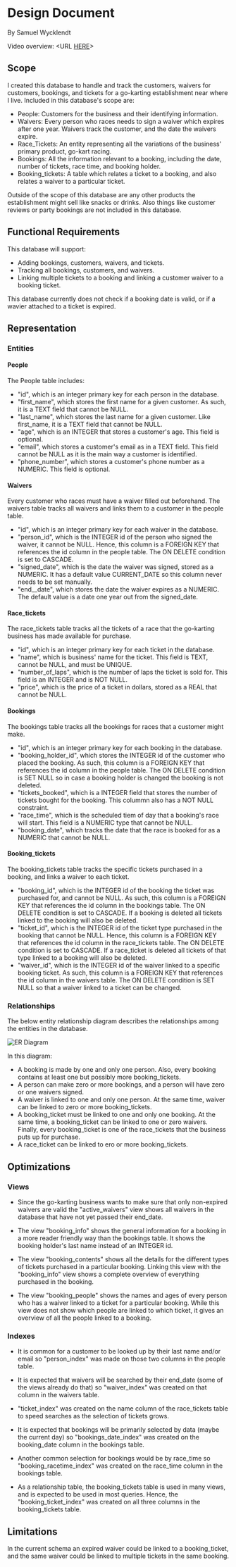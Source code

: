 # Design Document

By Samuel Wycklendt

Video overview: <URL [HERE](https://www.youtube.com/watch?v=rdu9rCy73a4)>

## Scope

I created this database to handle and track the customers, waivers for customers, bookings, and tickets for a go-karting establishment near where I live. Included in this database's scope are:

* People: Customers for the business and their identifying information.
* Waivers: Every person who races needs to sign a waiver which expires after one year. Waivers track the customer, and the date the waivers expire.
* Race_Tickets: An entity representing all the variations of the business' primary product, go-kart racing.
* Bookings: All the information relevant to a booking, including the date, number of tickets, race time, and booking holder.
* Booking_tickets: A table which relates a ticket to a booking, and also relates a waiver to a particular ticket.

Outside of the scope of this database are any other products the establishment might sell like snacks or drinks. Also things like customer reviews or party bookings are not included in this database.

## Functional Requirements

This database will support:

* Adding bookings, customers, waivers, and tickets.
* Tracking all bookings, customers, and waivers.
* Linking multiple tickets to a booking and linking a customer waiver to a booking ticket.

This database currently does not check if a booking date is valid, or if a wavier attached to a ticket is expired.

## Representation

### Entities

#### People

The People table includes:

* "id", which is an integer primary key for each person in the database.
* "first_name", which stores the first name for a given customer. As such, it is a TEXT field that cannot be NULL.
* "last_name", which stores the last name for a given customer. Like first_name, it is a TEXT field that cannot be NULL.
* "age", which is an INTEGER that stores a customer's age. This field is optional.
* "email", which stores a customer's email as in a TEXT field. This field cannot be NULL as it is the main way a customer is identified.
* "phone_number", which stores a customer's phone number as a NUMERIC. This field is optional.

#### Waivers

Every customer who races must have a waiver filled out beforehand. The waivers table tracks all waivers and links them to a customer in the people table.

* "id", which is an integer primary key for each waiver in the database.
* "person_id", which is the INTEGER id of the person who signed the waiver, it cannot be NULL. Hence, this column is a FOREIGN KEY that references the id column in the people table. The ON DELETE condition is set to CASCADE.
* "signed_date", which is the date the waiver was signed, stored as a NUMERIC. It has a default value CURRENT_DATE so this column never needs to be set manually.
* "end__date", which stores the date the waiver expires as a NUMERIC. The default value is a date one year out from the signed_date.

#### Race_tickets

The race_tickets table tracks all the tickets of a race that the go-karting business has made available for purchase.

* "id", which is an integer primary key for each ticket in the database.
* "name", which is business' name for the ticket. This field is TEXT, cannot be NULL, and must be UNIQUE.
* "number_of_laps", which is the number of laps the ticket is sold for. This field is an INTEGER and is NOT NULL.
* "price", which is the price of a ticket in dollars, stored as a REAL that cannot be NULL.

#### Bookings

The bookings table tracks all the bookings for races that a customer might make.

* "id", which is an integer primary key for each booking in the database.
* "booking_holder_id", which stores the INTEGER id of the customer who placed the booking. As such, this column is a FOREIGN KEY that references the id column in the people table. The ON DELETE condition is SET NULL so in case a booking holder is changed the booking is not deleted.
* "tickets_booked", which is a INTEGER field that stores the number of tickets bought for the booking. This colummn also has a NOT NULL constraint.
* "race_time", which is the scheduled tiem of day that a booking's race will start. This field is a NUMERIC type that cannot be NULL.
* "booking_date", which tracks the date that the race is booked for as a NUMERIC that cannot be NULL.

#### Booking_tickets

The booking_tickets table tracks the specific tickets purchased in a booking, and links a waiver to each ticket.

* "booking_id", which is the INTEGER id of the booking the ticket was purchased for, and cannot be NULL. As such, this column is a FOREIGN KEY that references the id column in the bookings table. The ON DELETE condition is set to CASCADE. If a booking is deleted all tickets linked to the booking will also be deleted.
* "ticket_id", which is the INTEGER id of the ticket type purchased in the booking that cannot be NULL. Hence, this column is a FOREIGN KEY that references the id column in the race_tickets table. The ON DELETE condition is set to CASCADE. If a race_ticket is deleted all tickets of that type linked to a booking will also be deleted.
* "waiver_id", which is the INTEGER id of the waiver linked to a specific booking ticket. As such, this column is a FOREIGN KEY that references the id column in the waivers table. The ON DELETE condition is SET NULL so that a waiver linked to a ticket can be changed.

### Relationships

The below entity relationship diagram describes the relationships among the entities in the database.

![ER Diagram](diagram.png)

In this diagram:

* A booking is made by one and only one person. Also, every booking contains at least one but possibly more booking_tickets.
* A person can make zero or more bookings, and a person will have zero or one waivers signed.
* A waiver is linked to one and only one person. At the same time, waiver can be linked to zero or more booking_tickets.
* A booking_ticket must be linked to one and only one booking. At the same time, a booking_ticket can be linked to one or zero waivers. Finally, every booking_ticket is one of the race_tickets that the business puts up for purchase.
* A race_ticket can be linked to ero or more booking_tickets.

## Optimizations

### Views

* Since the go-karting business wants to make sure that only non-expired waivers are valid the "active_waivers" view shows all waivers in the database that have not yet passed their end_date.

* The view "booking_info" shows the general information for a booking in a more reader friendly way than the bookings table. It shows the booking holder's last name instead of an INTEGER id.

* The view "booking_contents" shows all the details for the different types of tickets purchased in a particular booking. Linking this view with the "booking_info" view shows a complete overview of everything purchased in the booking.

* The view "booking_people" shows the names and ages of every person who has a waiver linked to a ticket for a particular booking. While this view does not show which people are linked to which ticket, it gives an overview of all the people linked to a booking.

### Indexes

* It is common for a customer to be looked up by their last name and/or email so "person_index" was made on those two columns in the people table.

* It is expected that waivers will be searched by their end_date (some of the views already do that) so "waiver_index" was created on that column in the waivers table.

* "ticket_index" was created on the name column of the race_tickets table to speed searches as the selection of tickets grows.

* It is expected that bookings will be primarily selected by data (maybe the current day) so "bookings_date_index" was created on the booking_date column in the bookings table.

* Another common selection for bookings would be by race_time so "booking_racetime_index" was created on the race_time column in the bookings table.

* As a relationship table, the booking_tickets table is used in many views, and is expected to be used in most queries. Hence, the "booking_ticket_index" was created on all three columns in the booking_tickets table.

## Limitations

In the current schema an expired waiver could be linked to a booking_ticket, and the same waiver could be linked to multiple tickets in the same booking.
